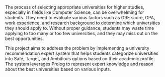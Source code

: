 The process of selecting appropriate universities for higher studies, especially in fields like Computer Science, can be overwhelming for students. They need to evaluate various factors such as GRE score, GPA, work experience, and research background to determine which universities they should apply to. Without proper guidance, students may waste time applying to too many or too few universities, and they may miss out on the best opportunities.

This project aims to address the problem by implementing a university recommendation expert system that helps students categorize universities into Safe, Target, and Ambitious options based on their academic profile. The system leverages Prolog to represent expert knowledge and reason about the best universities based on various inputs.

